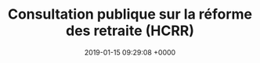 ---
title: Consultation publique sur la réforme des retraite (HCRR)
link: https://participez.reforme-retraite.gouv.fr
description: Consultation menée par le Haut Commissariat à la Réforme des Retraites
organisateur: Haut Commissariat à la Réforme des Retraites
outil:
- Cap Collectif
screenshot: banniere-retraites.png
date: 2019-01-15 09:29:08 +0000
in_progress: false
note-citoyenne: 5
note-decidee: 5
---